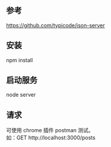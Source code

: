 ## 参考
https://github.com/typicode/json-server

## 安装
npm install

## 启动服务
node server

## 请求
可使用 chrome 插件 postman 测试。  
如：GET http://localhost:3000/posts
